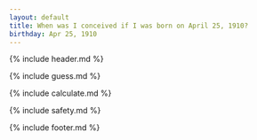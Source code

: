 ```yaml
---
layout: default
title: When was I conceived if I was born on April 25, 1910?
birthday: Apr 25, 1910
---
```


{% include header.md %}

{% include guess.md %}

{% include calculate.md %}

{% include safety.md %}

{% include footer.md %}



